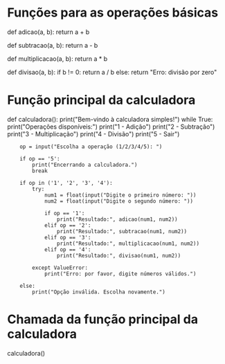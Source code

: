 # Funções para as operações básicas

def adicao(a, b):
    return a + b

def subtracao(a, b):
    return a - b

def multiplicacao(a, b):
    return a * b

def divisao(a, b):
    if b != 0:
        return a / b
    else:
        return "Erro: divisão por zero"

# Função principal da calculadora

def calculadora():
    print("Bem-vindo à calculadora simples!")
    while True:
        print("Operações disponíveis:")
        print("1 - Adição")
        print("2 - Subtração")
        print("3 - Multiplicação")
        print("4 - Divisão")
        print("5 - Sair")
        
        op = input("Escolha a operação (1/2/3/4/5): ")
        
        if op == '5':
            print("Encerrando a calculadora.")
            break
        
        if op in ('1', '2', '3', '4'):
            try:
                num1 = float(input("Digite o primeiro número: "))
                num2 = float(input("Digite o segundo número: "))
                
                if op == '1':
                    print("Resultado:", adicao(num1, num2))
                elif op == '2':
                    print("Resultado:", subtracao(num1, num2))
                elif op == '3':
                    print("Resultado:", multiplicacao(num1, num2))
                elif op == '4':
                    print("Resultado:", divisao(num1, num2))
                    
            except ValueError:
                print("Erro: por favor, digite números válidos.")
            
        else:
            print("Opção inválida. Escolha novamente.")

# Chamada da função principal da calculadora
calculadora()

